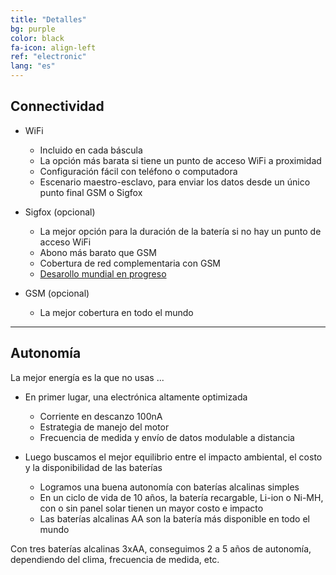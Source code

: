 ```yaml
---
title: "Detalles"
bg: purple
color: black
fa-icon: align-left
ref: "electronic"
lang: "es"
---
```



## Connectividad

- WiFi
  * Incluido en cada báscula
  * La opción más barata si tiene un punto de acceso WiFi a proximidad
  * Configuración fácil con teléfono o computadora
  * Escenario maestro-esclavo, para enviar los datos desde un único punto final GSM o Sigfox 

- Sigfox (opcional)
  * La mejor opción para la duración de la batería si no hay un punto de acceso WiFi
  * Abono más barato que GSM
  * Cobertura de red complementaria con GSM
  * [Desarollo mundial en progreso](https://www.sigfox.com/en/coverage)

- GSM (opcional)
  * La mejor cobertura en todo el mundo
   
-------------------------
  
## Autonomía

La mejor energía es la que no usas ...

- En primer lugar, una electrónica altamente optimizada
  * Corriente en descanzo 100nA
  * Estrategia de manejo del motor
  * Frecuencia de medida y envío de datos modulable a distancia 

- Luego buscamos el mejor equilibrio entre el impacto ambiental, el costo y la disponibilidad de las baterías
  * Logramos una buena autonomía con baterías alcalinas simples
  * En un ciclo de vida de 10 años, la batería recargable, Li-ion o Ni-MH, con o sin panel solar tienen un mayor costo e impacto
  * Las baterías alcalinas AA son la batería más disponible en todo el mundo 

Con tres baterías alcalinas 3xAA, conseguimos 2 a 5 años de autonomía, dependiendo del clima, frecuencia de medida, etc.



